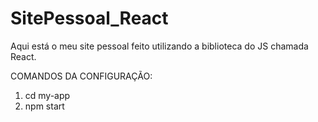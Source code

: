 # SitePessoal_React
Aqui está o meu site pessoal feito utilizando a biblioteca do JS chamada React.

COMANDOS DA CONFIGURAÇÃO:
1. cd my-app
2. npm start
